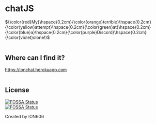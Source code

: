 # chatJS

${\color{red}My}\hspace{0.2cm}{\color{orange}terrible}\hspace{0.2cm}{\color{yellow}attempt}\hspace{0.2cm}{\color{green}at}\hspace{0.2cm}{\color{blue}a}\hspace{0.2cm}{\color{purple}Discord}\hspace{0.2cm}{\color{violet}clone!}$
<br><br>

## Where can I find it?
https://ionchat.herokuapp.com
<br><br>

## License
[![FOSSA Status](https://app.fossa.com/api/projects/git%2Bgithub.com%2FProto-Chat%2FchatJS-main.svg?type=shield)](https://app.fossa.com/projects/git%2Bgithub.com%2FProto-Chat%2FchatJS-main?ref=badge_shield)
<br>
[![FOSSA Status](https://app.fossa.com/api/projects/git%2Bgithub.com%2FProto-Chat%2FchatJS-main.svg?type=large)](https://app.fossa.com/projects/git%2Bgithub.com%2FProto-Chat%2FchatJS-main?ref=badge_large)

Created by ION606

